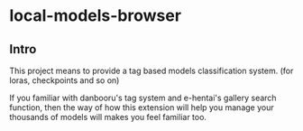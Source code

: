 # local-models-browser

## Intro

This project means to provide a tag based models classification system. (for loras, checkpoints and so on)

If you familiar with danbooru's tag system and e-hentai's gallery search function, then the way of how this extension will help you manage your thousands of models will makes you feel familiar too.
